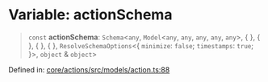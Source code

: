 # Variable: actionSchema

> `const` **actionSchema**: `Schema`\<`any`, `Model`\<`any`, `any`, `any`, `any`, `any`\>, \{ \}, \{ \}, \{ \}, \{ \}, `ResolveSchemaOptions`\<\{ `minimize`: `false`; `timestamps`: `true`; \}\>, `object` & `object`\>

Defined in: [core/actions/src/models/action.ts:88](https://github.com/LaWebcapsule/orbits/blob/6895cda59136b41404e10b621a12b265954f126a/core/actions/src/models/action.ts#L88)
